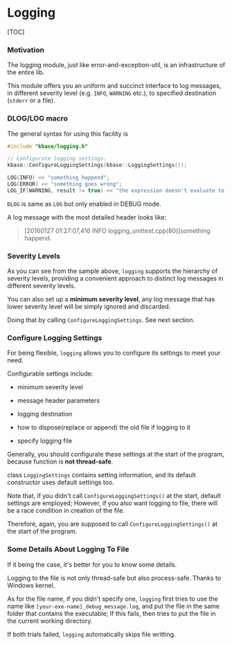# Logging

[TOC]

### Motivation

The logging module, just like error-and-exception-util, is an infrastructure of the entire lib.

This module offers you an uniform and succinct interface to log messages, in different severity level (e.g. `INFO`, `WARNING` etc.), to specified destination (`stderr` or a file).


### DLOG/LOG macro

The general syntax for using this facility is

``` c++
#include "kbase/logging.h"

// Configurate logging settings.
kbase::ConfigureLoggingSettings(kbase::LoggingSettings());

LOG(INFO) << "something happend";
LOG(ERROR) << "something goes wrong";
LOG_IF(WARNING, result != true) << "the expression doesn't evaluate to true!";
```

`DLOG` is same as `LOG` but only enabled in DEBUG mode.

A log message with the most detailed header looks like:

> [20160127 01:27:07,416 INFO logging_unittest.cpp(80)]something happend.


### Severity Levels

As you can see from the sample above, `logging` supports the hierarchy of severity levels, providing a convenient approach to distinct log messages in different severity levels.

You can also set up a **minimum severity level**, any log message that has lower severity level will be simply  ignored and discarded.

Doing that by calling `ConfigureLoggingSettings`. See next section.


### Configure Logging Settings

For being flexible, `logging` allows you to configure its settings to meet your need.

Configurable settings include:

- minimum severity level
  
- message header parameters
  
- logging destination
  
- how to dispose(replace or append) the old file if logging to it

- specify logging file

Generally, you should configurate these settings at the start of the program, because function is **not thread-safe**.

class `LoggingSettings` contains setting information, and its default constructor uses default settings too.

Note that, if you didn't call `ConfigureLoggingSettings()` at the start, default settings are employed; However, if you also want logging to file, there will be a race condition in creation of the file.

Therefore, again, you are supposed to call `ConfigureLoggingSettings()` at the start of the program.


### Some Details About Logging To File

If it being the case, it's better for you to know some details.

Logging to the file is not only thread-safe but also process-safe. Thanks to Windows kernel.

As for the file name, if you didn't specify one, `logging` first tries to use the name like `[your-exe-name]_debug_message.log`, and put the file in the same folder that contains the executable; If this fails, then tries to put the file in the current working directory.

If both trials failed, `logging` automatically skips file writting.